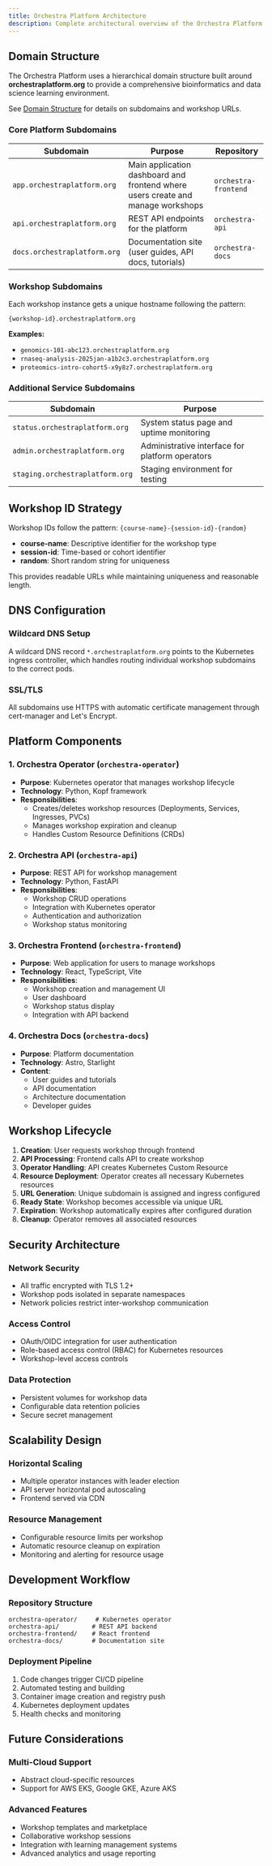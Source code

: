 ```yaml
---
title: Orchestra Platform Architecture
description: Complete architectural overview of the Orchestra Platform domain structure and components
---
```


## Domain Structure

The Orchestra Platform uses a hierarchical domain structure built around **orchestraplatform.org** to provide a comprehensive bioinformatics and data science learning environment.

See [Domain Structure](../domain-structure/) for details on subdomains and workshop URLs.

### Core Platform Subdomains

| Subdomain | Purpose | Repository |
|-----------|---------|------------|
| `app.orchestraplatform.org` | Main application dashboard and frontend where users create and manage workshops | `orchestra-frontend` |
| `api.orchestraplatform.org` | REST API endpoints for the platform | `orchestra-api` |
| `docs.orchestraplatform.org` | Documentation site (user guides, API docs, tutorials) | `orchestra-docs` |

### Workshop Subdomains

Each workshop instance gets a unique hostname following the pattern:

```
{workshop-id}.orchestraplatform.org
```

**Examples:**
- `genomics-101-abc123.orchestraplatform.org`
- `rnaseq-analysis-2025jan-a1b2c3.orchestraplatform.org`
- `proteomics-intro-cohort5-x9y8z7.orchestraplatform.org`

### Additional Service Subdomains

| Subdomain | Purpose |
|-----------|---------|
| `status.orchestraplatform.org` | System status page and uptime monitoring |
| `admin.orchestraplatform.org` | Administrative interface for platform operators |
| `staging.orchestraplatform.org` | Staging environment for testing |

## Workshop ID Strategy

Workshop IDs follow the pattern: `{course-name}-{session-id}-{random}`

- **course-name**: Descriptive identifier for the workshop type
- **session-id**: Time-based or cohort identifier
- **random**: Short random string for uniqueness

This provides readable URLs while maintaining uniqueness and reasonable length.

## DNS Configuration

### Wildcard DNS Setup

A wildcard DNS record `*.orchestraplatform.org` points to the Kubernetes ingress controller, which handles routing individual workshop subdomains to the correct pods.

### SSL/TLS

All subdomains use HTTPS with automatic certificate management through cert-manager and Let's Encrypt.

## Platform Components

### 1. Orchestra Operator (`orchestra-operator`)

- **Purpose**: Kubernetes operator that manages workshop lifecycle
- **Technology**: Python, Kopf framework
- **Responsibilities**:
  - Creates/deletes workshop resources (Deployments, Services, Ingresses, PVCs)
  - Manages workshop expiration and cleanup
  - Handles Custom Resource Definitions (CRDs)

### 2. Orchestra API (`orchestra-api`)

- **Purpose**: REST API for workshop management
- **Technology**: Python, FastAPI
- **Responsibilities**:
  - Workshop CRUD operations
  - Integration with Kubernetes operator
  - Authentication and authorization
  - Workshop status monitoring

### 3. Orchestra Frontend (`orchestra-frontend`)

- **Purpose**: Web application for users to manage workshops
- **Technology**: React, TypeScript, Vite
- **Responsibilities**:
  - Workshop creation and management UI
  - User dashboard
  - Workshop status display
  - Integration with API backend

### 4. Orchestra Docs (`orchestra-docs`)

- **Purpose**: Platform documentation
- **Technology**: Astro, Starlight
- **Content**:
  - User guides and tutorials
  - API documentation
  - Architecture documentation
  - Developer guides

## Workshop Lifecycle

1. **Creation**: User requests workshop through frontend
2. **API Processing**: Frontend calls API to create workshop
3. **Operator Handling**: API creates Kubernetes Custom Resource
4. **Resource Deployment**: Operator creates all necessary Kubernetes resources
5. **URL Generation**: Unique subdomain is assigned and ingress configured
6. **Ready State**: Workshop becomes accessible via unique URL
7. **Expiration**: Workshop automatically expires after configured duration
8. **Cleanup**: Operator removes all associated resources

## Security Architecture

### Network Security
- All traffic encrypted with TLS 1.2+
- Workshop pods isolated in separate namespaces
- Network policies restrict inter-workshop communication

### Access Control
- OAuth/OIDC integration for user authentication
- Role-based access control (RBAC) for Kubernetes resources
- Workshop-level access controls

### Data Protection
- Persistent volumes for workshop data
- Configurable data retention policies
- Secure secret management

## Scalability Design

### Horizontal Scaling
- Multiple operator instances with leader election
- API server horizontal pod autoscaling
- Frontend served via CDN

### Resource Management
- Configurable resource limits per workshop
- Automatic resource cleanup on expiration
- Monitoring and alerting for resource usage

## Development Workflow

### Repository Structure
```
orchestra-operator/     # Kubernetes operator
orchestra-api/         # REST API backend  
orchestra-frontend/    # React frontend
orchestra-docs/        # Documentation site
```

### Deployment Pipeline
1. Code changes trigger CI/CD pipeline
2. Automated testing and building
3. Container image creation and registry push
4. Kubernetes deployment updates
5. Health checks and monitoring

## Future Considerations

### Multi-Cloud Support
- Abstract cloud-specific resources
- Support for AWS EKS, Google GKE, Azure AKS

### Advanced Features
- Workshop templates and marketplace
- Collaborative workshop sessions
- Integration with learning management systems
- Advanced analytics and usage reporting
